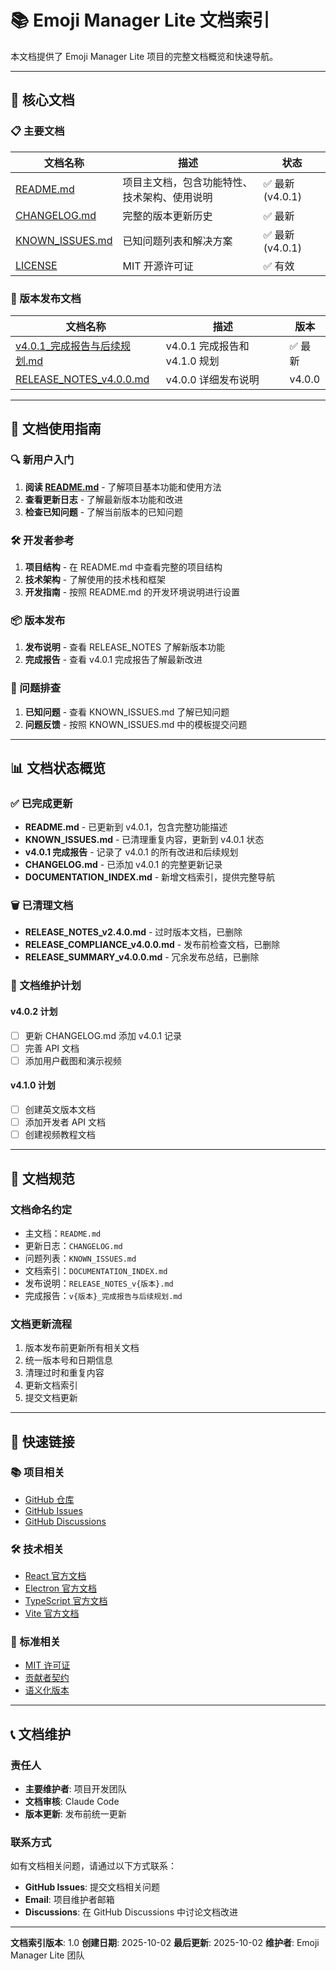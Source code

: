 # 📚 Emoji Manager Lite 文档索引

本文档提供了 Emoji Manager Lite 项目的完整文档概览和快速导航。

---

## 📖 核心文档

### 📋 主要文档

| 文档名称 | 描述 | 状态 |
|---------|------|------|
| [README.md](README.md) | 项目主文档，包含功能特性、技术架构、使用说明 | ✅ 最新 (v4.0.1) |
| [CHANGELOG.md](CHANGELOG.md) | 完整的版本更新历史 | ✅ 最新 |
| [KNOWN_ISSUES.md](KNOWN_ISSUES.md) | 已知问题列表和解决方案 | ✅ 最新 (v4.0.1) |
| [LICENSE](LICENSE) | MIT 开源许可证 | ✅ 有效 |

### 🚀 版本发布文档

| 文档名称 | 描述 | 版本 |
|---------|------|------|
| [v4.0.1_完成报告与后续规划.md](v4.0.1_完成报告与后续规划.md) | v4.0.1 完成报告和 v4.1.0 规划 | ✅ 最新 |
| [RELEASE_NOTES_v4.0.0.md](RELEASE_NOTES_v4.0.0.md) | v4.0.0 详细发布说明 | v4.0.0 |

---

## 🎯 文档使用指南

### 🔍 新用户入门
1. **阅读 [README.md](README.md)** - 了解项目基本功能和使用方法
2. **查看更新日志** - 了解最新版本功能和改进
3. **检查已知问题** - 了解当前版本的已知问题

### 🛠️ 开发者参考
1. **项目结构** - 在 README.md 中查看完整的项目结构
2. **技术架构** - 了解使用的技术栈和框架
3. **开发指南** - 按照 README.md 的开发环境说明进行设置

### 📦 版本发布
1. **发布说明** - 查看 RELEASE_NOTES 了解新版本功能
2. **完成报告** - 查看 v4.0.1 完成报告了解最新改进

### 🐛 问题排查
1. **已知问题** - 查看 KNOWN_ISSUES.md 了解已知问题
2. **问题反馈** - 按照 KNOWN_ISSUES.md 中的模板提交问题

---

## 📊 文档状态概览

### ✅ 已完成更新
- **README.md** - 已更新到 v4.0.1，包含完整功能描述
- **KNOWN_ISSUES.md** - 已清理重复内容，更新到 v4.0.1 状态
- **v4.0.1 完成报告** - 记录了 v4.0.1 的所有改进和后续规划
- **CHANGELOG.md** - 已添加 v4.0.1 的完整更新记录
- **DOCUMENTATION_INDEX.md** - 新增文档索引，提供完整导航

### 🗑️ 已清理文档
- **RELEASE_NOTES_v2.4.0.md** - 过时版本文档，已删除
- **RELEASE_COMPLIANCE_v4.0.0.md** - 发布前检查文档，已删除
- **RELEASE_SUMMARY_v4.0.0.md** - 冗余发布总结，已删除

### 🔄 文档维护计划

#### v4.0.2 计划
- [ ] 更新 CHANGELOG.md 添加 v4.0.1 记录
- [ ] 完善 API 文档
- [ ] 添加用户截图和演示视频

#### v4.1.0 计划
- [ ] 创建英文版本文档
- [ ] 添加开发者 API 文档
- [ ] 创建视频教程文档

---

## 📝 文档规范

### 文档命名约定
- 主文档：`README.md`
- 更新日志：`CHANGELOG.md`
- 问题列表：`KNOWN_ISSUES.md`
- 文档索引：`DOCUMENTATION_INDEX.md`
- 发布说明：`RELEASE_NOTES_v{版本}.md`
- 完成报告：`v{版本}_完成报告与后续规划.md`

### 文档更新流程
1. 版本发布前更新所有相关文档
2. 统一版本号和日期信息
3. 清理过时和重复内容
4. 更新文档索引
5. 提交文档更新

---

## 🔗 快速链接

### 📚 项目相关
- [GitHub 仓库](https://github.com/yourusername/emoji-manager-lite)
- [GitHub Issues](https://github.com/yourusername/emoji-manager-lite/issues)
- [GitHub Discussions](https://github.com/yourusername/emoji-manager-lite/discussions)

### 🛠️ 技术相关
- [React 官方文档](https://react.dev/)
- [Electron 官方文档](https://www.electronjs.org/)
- [TypeScript 官方文档](https://www.typescriptlang.org/)
- [Vite 官方文档](https://vitejs.dev/)

### 📄 标准相关
- [MIT 许可证](https://opensource.org/licenses/MIT)
- [贡献者契约](https://www.contributor-covenant.org/)
- [语义化版本](https://semver.org/)

---

## 📞 文档维护

### 责任人
- **主要维护者**: 项目开发团队
- **文档审核**: Claude Code
- **版本更新**: 发布前统一更新

### 联系方式
如有文档相关问题，请通过以下方式联系：
- **GitHub Issues**: 提交文档相关问题
- **Email**: 项目维护者邮箱
- **Discussions**: 在 GitHub Discussions 中讨论文档改进

---

**文档索引版本**: 1.0
**创建日期**: 2025-10-02
**最后更新**: 2025-10-02
**维护者**: Emoji Manager Lite 团队
